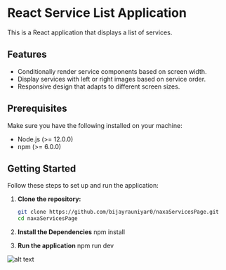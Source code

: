 # React Service List Application

This is a React application that displays a list of services.

## Features

- Conditionally render service components based on screen width.
- Display services with left or right images based on service order.
- Responsive design that adapts to different screen sizes.

## Prerequisites

Make sure you have the following installed on your machine:

- Node.js (>= 12.0.0)
- npm (>= 6.0.0)

## Getting Started

Follow these steps to set up and run the application:

1. **Clone the repository:**

   ```bash
   git clone https://github.com/bijayrauniyar0/naxaServicesPage.git
   cd naxaServicesPage

2.  **Install the Dependencies**
    npm install

3.  **Run the application**
    npm run dev


![alt text](https://github.com/bijayrauniyar0/naxaServicesPage/blob/main/src/assets/pageScreenShot.png "Screenshot of page")
